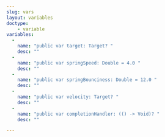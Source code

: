 ```yaml
---
slug: vars
layout: variables
doctype:
    - variable
variables:
  -
    name: "public var target: Target? "
    desc: ""
  -
    name: "public var springSpeed: Double = 4.0 "
    desc: ""
  -
    name: "public var springBounciness: Double = 12.0 "
    desc: ""
  -
    name: "public var velocity: Target? "
    desc: ""
  -
    name: "public var completionHandler: (() -> Void)? "
    desc: ""

---
```

